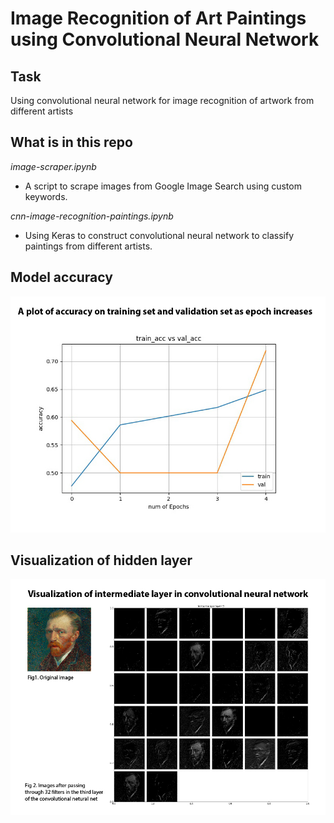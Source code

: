 # Image Recognition of Art Paintings using Convolutional Neural Network

## Task
Using convolutional neural network for image recognition of artwork from different artists


## What is in this repo

*image-scraper.ipynb*
* A script to scrape images from Google Image Search using custom keywords.

*cnn-image-recognition-paintings.ipynb*
* Using Keras to construct convolutional neural network to classify paintings from different artists.


## Model accuracy
![accuracy plot](/accuracy-plot.jpg)


## Visualization of hidden layer
![visualization of hidden layer](/intermediate-layer.jpg)
